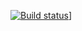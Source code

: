 [![Build status](https://{your-vsts-organization}.visualstudio.com/{your-vsts-project}/_apis/build/status/{build-definition-name}?branch=master)](https://{your-vsts-organization}.visualstudio.com/{your-vsts-project}/_build/latest?definitionId={definitionId}&branch=master)]